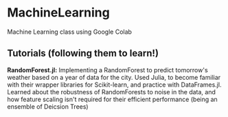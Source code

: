 # MachineLearning
Machine Learning class using Google Colab

## Tutorials (following them to learn!)
**RandomForest.jl:** Implementing a RandomForest to predict tomorrow's weather based on a year of data for the city. Used Julia, to become familiar with their wrapper libraries for Scikit-learn, and practice with DataFrames.jl. Learned about the robustness of RandomForests to noise in the data, and how feature scaling isn't required for their efficient performance (being an ensemble of Deicsion Trees) 
